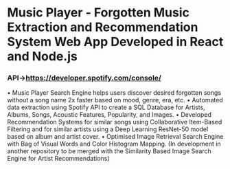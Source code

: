 # Music Player - Forgotten Music Extraction and Recommendation System Web App Developed in React and Node.js
### API->https://developer.spotify.com/console/

• Music Player Search Engine helps users discover desired forgotten songs without a song name 2x faster based on mood, genre, era, etc.
• Automated data extraction using Spotify API to create a SQL Database for Artists, Albums, Songs, Acoustic Features, Popularity, and Images. 
• Developed Recommendation Systems for similar songs using Collaborative Item-Based Filtering and for similar artists using a Deep Learning ResNet-50 model based on album and artist cover.
• Optimised Image Retrieval Search Engine with Bag of Visual Words and Color Histogram Mapping.
(In development in another repository to be merged with the Similarity Based Image Search Engine for Artist Recommendations)
